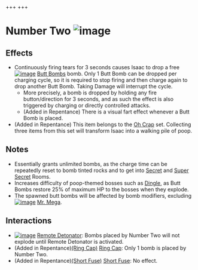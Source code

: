 +++
+++

 # Number Two ![image](/image/No._2.png) 

Effects
---------


* Continuously firing tears for 3 seconds causes Isaac to drop a free [![image](/image/Butt_Bombs.png)](/wiki/Butt_Bombs "Butt Bombs") [Butt Bombs](/wiki/Butt_Bombs "Butt Bombs") bomb. Only 1 Butt Bomb can be dropped per charging cycle, so it is required to stop firing and then charge again to drop another Butt Bomb. Taking Damage will interrupt the cycle.
	+ More precisely, a bomb is dropped by holding any fire button/direction for 3 seconds, and as such the effect is also triggered by charging or directly controlled attacks.
	+ (Added in Repentance) There is a visual fart effect whenever a Butt Bomb is placed.
* (Added in Repentance) This item belongs to the [Oh Crap](/wiki/Oh_Crap "Oh Crap") set. Collecting three items from this set will transform Isaac into a walking pile of poop.


Notes
-------


* Essentially grants unlimited bombs, as the charge time can be repeatedly reset to bomb tinted rocks and to get into [Secret](/wiki/Secret_Room "Secret Room") and [Super Secret](/wiki/Super_Secret_Room "Super Secret Room") Rooms.
* Increases difficulty of poop-themed bosses such as [Dingle](/wiki/Dingle "Dingle"), as Butt Bombs restore 25% of maximum HP to the bosses when they explode.
* The spawned butt bombs will be affected by bomb modifiers, excluding [![image](/image/Mr._Mega.png)](/wiki/Mr._Mega "Mr. Mega") [Mr. Mega](/wiki/Mr._Mega "Mr. Mega").


Interactions
--------------


* [![image](/image/Remote_Detonator.png)](/wiki/Remote_Detonator "Remote Detonator") [Remote Detonator](/wiki/Remote_Detonator "Remote Detonator"): Bombs placed by Number Two will not explode until Remote Detonator is activated.
* (Added in Repentance)[(Ring Cap)](/wiki/Ring_Cap "Ring Cap") [Ring Cap](/wiki/Ring_Cap "Ring Cap"): Only 1 bomb is placed by Number Two.
* (Added in Repentance)[(Short Fuse)](/wiki/Short_Fuse "Short Fuse") [Short Fuse](/wiki/Short_Fuse "Short Fuse"): No effect.


